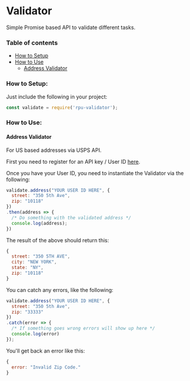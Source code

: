 # Validator

Simple Promise based API to validate different tasks.

### Table of contents
  * [How to Setup](#how-to-setup)
  * [How to Use](#how-to-use)
    * [Address Validator](#address-validator)

### How to Setup:

Just include the following in your project:

```javascript
const validate = require('rpu-validator');
```

### How to Use:

#### Address Validator

For US based addresses via USPS API.

First you need to register for an API key / User ID [here](https://www.usps.com/business/web-tools-apis/welcome.htm).

Once you have your User ID, you need to instantiate the Validator via the following:

```javascript
validate.address("YOUR USER ID HERE", {
  street: "350 5th Ave",
  zip: "10118"
})
.then(address => {
  /* Do something with the validated address */
  console.log(address);
})
```

The result of the above should return this:

```javascript
{
  street: "350 5TH AVE",
  city: "NEW YORK",
  state: "NY",
  zip: "10118"
}
```

You can catch any errors, like the following:

```javascript
validate.address("YOUR USER ID HERE", {
  street: "350 5th Ave",
  zip: "33333"
})
.catch(error => {
  /* If something goes wrong errors will show up here */
  console.log(error)
});
```

You'll get back an error like this:

```javascript
{
  error: "Invalid Zip Code."
}
```